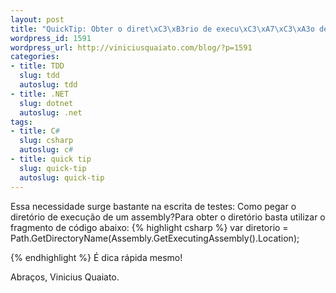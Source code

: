 ```yaml
---
layout: post
title: "QuickTip: Obter o diret\xC3\xB3rio de execu\xC3\xA7\xC3\xA3o de um Assembly em C#"
wordpress_id: 1591
wordpress_url: http://viniciusquaiato.com/blog/?p=1591
categories:
- title: TDD
  slug: tdd
  autoslug: tdd
- title: .NET
  slug: dotnet
  autoslug: .net
tags:
- title: C#
  slug: csharp
  autoslug: c#
- title: quick tip
  slug: quick-tip
  autoslug: quick-tip
---
```

Essa necessidade surge bastante na escrita de testes: Como pegar o diretório de execução de um assembly?Para obter o diretório basta utilizar o fragmento de código abaixo:
{% highlight csharp %}
var diretorio = Path.GetDirectoryName(Assembly.GetExecutingAssembly().Location);

{% endhighlight %}
É dica rápida mesmo!

Abraços,
Vinicius Quaiato.
